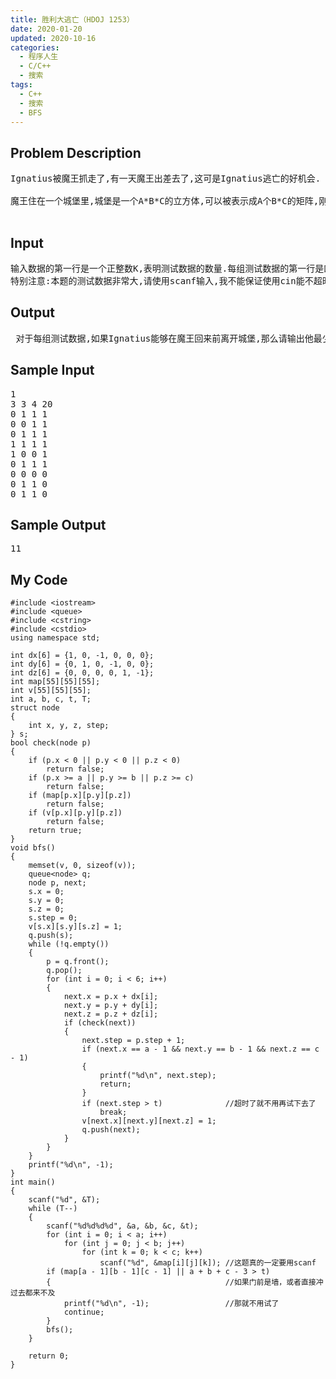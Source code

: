 ```yaml
---
title: 胜利大逃亡（HDOJ 1253）
date: 2020-01-20
updated: 2020-10-16
categories:
  - 程序人生
  - C/C++
  - 搜索
tags:
  - C++
  - 搜索
  - BFS
---
```



<h2> <strong>Problem Description</strong> </h2>


<pre class="wp-block-preformatted">Ignatius被魔王抓走了,有一天魔王出差去了,这可是Ignatius逃亡的好机会.<br /><br />魔王住在一个城堡里,城堡是一个A*B*C的立方体,可以被表示成A个B*C的矩阵,刚开始Ignatius被关在(0,0,0)的位置,离开城堡的门在(A-1,B-1,C-1)的位置,现在知道魔王将在T分钟后回到城堡,Ignatius每分钟能从一个坐标走到相邻的六个坐标中的其中一个.现在给你城堡的地图,请你计算出Ignatius能否在魔王回来前离开城堡(只要走到出口就算离开城堡,如果走到出口的时候魔王刚好回来也算逃亡成功),如果可以请输出需要多少分钟才能离开,如果不能则输出-1.<img src="http://acm.hdu.edu.cn/data/images/c15-1003-1.jpg" /><br /><br /></pre>


<h2> <strong>Input</strong> </h2>



<pre class="wp-block-preformatted">输入数据的第一行是一个正整数K,表明测试数据的数量.每组测试数据的第一行是四个正整数A,B,C和T(1&lt;=A,B,C&lt;=50,1&lt;=T&lt;=1000),它们分别代表城堡的大小和魔王回来的时间.然后是A块输入数据(先是第0块,然后是第1块,第2块......),每块输入数据有B行,每行有C个正整数,代表迷宫的布局,其中0代表路,1代表墙.(如果对输入描述不清楚,可以参考Sample Input中的迷宫描述,它表示的就是上图中的迷宫)
特别注意:本题的测试数据非常大,请使用scanf输入,我不能保证使用cin能不超时.在本OJ上请使用Visual C++提交. </pre>



<h2> <strong>Output</strong> </h2>



<pre class="wp-block-preformatted"> 对于每组测试数据,如果Ignatius能够在魔王回来前离开城堡,那么请输出他最少需要多少分钟,否则输出-1. </pre>



<h2> <strong>Sample Input</strong> </h2>



<pre class="wp-block-preformatted">1
3 3 4 20
0 1 1 1
0 0 1 1
0 1 1 1
1 1 1 1
1 0 0 1
0 1 1 1
0 0 0 0
0 1 1 0
0 1 1 0</pre>



<h2> <strong>Sample Output</strong> </h2>



<pre class="wp-block-preformatted">11</pre>



<h2>My Code</h2>



<pre class="wp-block-code"><code lang="cpp" class="language-cpp line-numbers">#include &lt;iostream>
#include &lt;queue>
#include &lt;cstring>
#include &lt;cstdio>
using namespace std;

int dx[6] = {1, 0, -1, 0, 0, 0};
int dy[6] = {0, 1, 0, -1, 0, 0};
int dz[6] = {0, 0, 0, 0, 1, -1};
int map[55][55][55];
int v[55][55][55];
int a, b, c, t, T;
struct node
{
    int x, y, z, step;
} s;
bool check(node p)
{
    if (p.x &lt; 0 || p.y &lt; 0 || p.z &lt; 0)
        return false;
    if (p.x >= a || p.y >= b || p.z >= c)
        return false;
    if (map[p.x][p.y][p.z])
        return false;
    if (v[p.x][p.y][p.z])
        return false;
    return true;
}
void bfs()
{
    memset(v, 0, sizeof(v));
    queue&lt;node> q;
    node p, next;
    s.x = 0;
    s.y = 0;
    s.z = 0;
    s.step = 0;
    v[s.x][s.y][s.z] = 1;
    q.push(s);
    while (!q.empty())
    {
        p = q.front();
        q.pop();
        for (int i = 0; i &lt; 6; i++)
        {
            next.x = p.x + dx[i];
            next.y = p.y + dy[i];
            next.z = p.z + dz[i];
            if (check(next))
            {
                next.step = p.step + 1;
                if (next.x == a - 1 &amp;&amp; next.y == b - 1 &amp;&amp; next.z == c - 1)
                {
                    printf("%d\n", next.step);
                    return;
                }
                if (next.step > t)              //超时了就不用再试下去了
                    break;
                v[next.x][next.y][next.z] = 1;
                q.push(next);
            }
        }
    }
    printf("%d\n", -1);
}
int main()
{
    scanf("%d", &amp;T);
    while (T--)
    {
        scanf("%d%d%d%d", &amp;a, &amp;b, &amp;c, &amp;t);
        for (int i = 0; i &lt; a; i++)
            for (int j = 0; j &lt; b; j++)
                for (int k = 0; k &lt; c; k++)
                    scanf("%d", &amp;map[i][j][k]); //这题真的一定要用scanf
        if (map[a - 1][b - 1][c - 1] || a + b + c - 3 > t)
        {                                       //如果门前是墙，或者直接冲过去都来不及
            printf("%d\n", -1);                 //那就不用试了
            continue;
        }
        bfs();
    }

    return 0;
}</code></pre>
